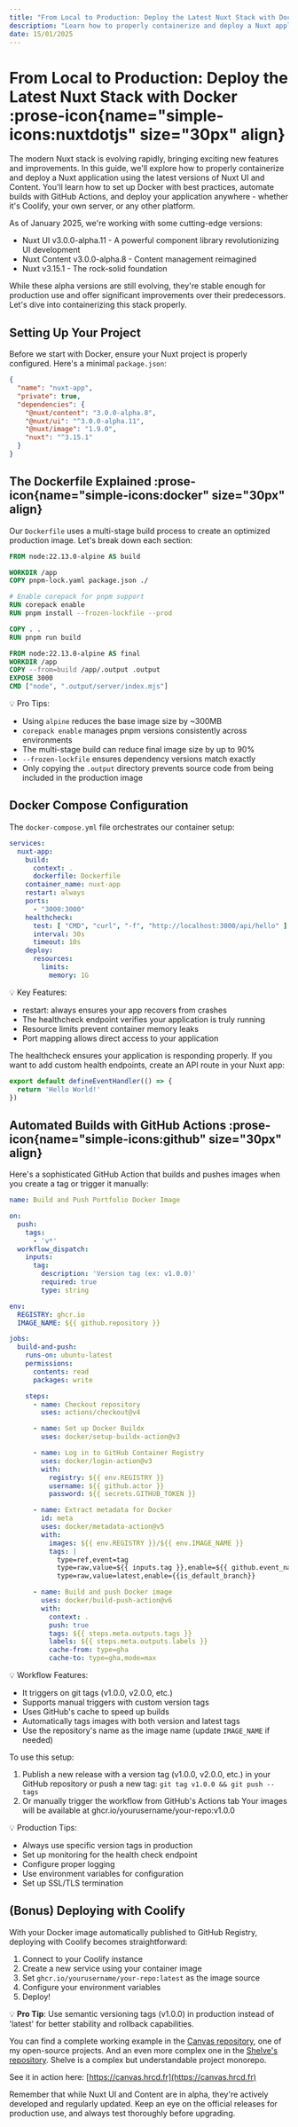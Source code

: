 ```yaml
---
title: "From Local to Production: Deploy the Latest Nuxt Stack with Docker"
description: "Learn how to properly containerize and deploy a Nuxt application using the latest versions of Nuxt UI and Content. Set up Docker with best practices, automate builds with GitHub Actions, and deploy your application anywhere." 
date: 15/01/2025
---
```


# From Local to Production: Deploy the Latest Nuxt Stack with Docker :prose-icon{name="simple-icons:nuxtdotjs" size="30px" align}

The modern Nuxt stack is evolving rapidly, bringing exciting new features and improvements. In this guide, we'll explore how to properly containerize and deploy a Nuxt application using the latest versions of Nuxt UI and Content. You'll learn how to set up Docker with best practices, automate builds with GitHub Actions, and deploy your application anywhere - whether it's Coolify, your own server, or any other platform.

As of January 2025, we're working with some cutting-edge versions:
- Nuxt UI v3.0.0-alpha.11 - A powerful component library revolutionizing UI development
- Nuxt Content v3.0.0-alpha.8 - Content management reimagined
- Nuxt v3.15.1 - The rock-solid foundation

While these alpha versions are still evolving, they're stable enough for production use and offer significant improvements over their predecessors. Let's dive into containerizing this stack properly.

## Setting Up Your Project

Before we start with Docker, ensure your Nuxt project is properly configured. Here's a minimal `package.json`:

```json [package.json]
{
  "name": "nuxt-app",
  "private": true,
  "dependencies": {
    "@nuxt/content": "3.0.0-alpha.8",
    "@nuxt/ui": "^3.0.0-alpha.11",
    "@nuxt/image": "1.9.0",
    "nuxt": "^3.15.1"
  }
}
```

## The Dockerfile Explained :prose-icon{name="simple-icons:docker" size="30px" align}

Our `Dockerfile` uses a multi-stage build process to create an optimized production image. Let's break down each section:

```dockerfile [Dockerfile]
FROM node:22.13.0-alpine AS build

WORKDIR /app
COPY pnpm-lock.yaml package.json ./

# Enable corepack for pnpm support
RUN corepack enable
RUN pnpm install --frozen-lockfile --prod

COPY . .
RUN pnpm run build

FROM node:22.13.0-alpine AS final
WORKDIR /app
COPY --from=build /app/.output .output
EXPOSE 3000
CMD ["node", ".output/server/index.mjs"]
```

💡 Pro Tips:
- Using `alpine` reduces the base image size by ~300MB
- `corepack enable` manages pnpm versions consistently across environments
- The multi-stage build can reduce final image size by up to 90%
- `--frozen-lockfile` ensures dependency versions match exactly
- Only copying the `.output` directory prevents source code from being included in the production image

## Docker Compose Configuration

The `docker-compose.yml` file orchestrates our container setup:

```yaml [docker-compose.yml]
services:
  nuxt-app:
    build:
      context: .
      dockerfile: Dockerfile
    container_name: nuxt-app
    restart: always
    ports:
      - "3000:3000"
    healthcheck:
      test: [ "CMD", "curl", "-f", "http://localhost:3000/api/hello" ]
      interval: 30s
      timeout: 10s
    deploy:
      resources:
        limits:
          memory: 1G
```

💡 Key Features:
- restart: always ensures your app recovers from crashes
- The healthcheck endpoint verifies your application is truly running
- Resource limits prevent container memory leaks
- Port mapping allows direct access to your application

The healthcheck ensures your application is responding properly. If you want to add custom health endpoints, create an API route in your Nuxt app:

```ts [server/api/hello.ts]
export default defineEventHandler(() => {
  return 'Hello World!'
})
```

## Automated Builds with GitHub Actions :prose-icon{name="simple-icons:github" size="30px" align}

Here's a sophisticated GitHub Action that builds and pushes images when you create a tag or trigger it manually:

```yaml
name: Build and Push Portfolio Docker Image

on:
  push:
    tags:
      - 'v*'
  workflow_dispatch:
    inputs:
      tag:
        description: 'Version tag (ex: v1.0.0)'
        required: true
        type: string

env:
  REGISTRY: ghcr.io
  IMAGE_NAME: ${{ github.repository }}

jobs:
  build-and-push:
    runs-on: ubuntu-latest
    permissions:
      contents: read
      packages: write

    steps:
      - name: Checkout repository
        uses: actions/checkout@v4

      - name: Set up Docker Buildx
        uses: docker/setup-buildx-action@v3

      - name: Log in to GitHub Container Registry
        uses: docker/login-action@v3
        with:
          registry: ${{ env.REGISTRY }}
          username: ${{ github.actor }}
          password: ${{ secrets.GITHUB_TOKEN }}

      - name: Extract metadata for Docker
        id: meta
        uses: docker/metadata-action@v5
        with:
          images: ${{ env.REGISTRY }}/${{ env.IMAGE_NAME }}
          tags: |
            type=ref,event=tag
            type=raw,value=${{ inputs.tag }},enable=${{ github.event_name == 'workflow_dispatch' }}
            type=raw,value=latest,enable={{is_default_branch}}

      - name: Build and push Docker image
        uses: docker/build-push-action@v6
        with:
          context: .
          push: true
          tags: ${{ steps.meta.outputs.tags }}
          labels: ${{ steps.meta.outputs.labels }}
          cache-from: type=gha
          cache-to: type=gha,mode=max
```

💡 Workflow Features:
- It triggers on git tags (v1.0.0, v2.0.0, etc.)
- Supports manual triggers with custom version tags
- Uses GitHub's cache to speed up builds
- Automatically tags images with both version and latest tags
- Use the repository's name as the image name (update `IMAGE_NAME` if needed)

To use this setup:
1. Publish a new release with a version tag (v1.0.0, v2.0.0, etc.) in your GitHub repository or push a new tag: `git tag v1.0.0 && git push --tags`
2. Or manually trigger the workflow from GitHub's Actions tab
Your images will be available at ghcr.io/yourusername/your-repo:v1.0.0

💡 Production Tips:
- Always use specific version tags in production
- Set up monitoring for the health check endpoint
- Configure proper logging
- Use environment variables for configuration
- Set up SSL/TLS termination

## (Bonus) Deploying with Coolify

With your Docker image automatically published to GitHub Registry, deploying with Coolify becomes straightforward:

1. Connect to your Coolify instance
2. Create a new service using your container image
3. Set `ghcr.io/yourusername/your-repo:latest` as the image source
4. Configure your environment variables
5. Deploy!

💡 **Pro Tip**: Use semantic versioning tags (v1.0.0) in production instead of 'latest' for better stability and rollback capabilities.

You can find a complete working example in the [Canvas repository](https://github.com/HugoRCD/canvas), one of my open-source projects. And an even more complex one in the [Shelve's repository](https://git.new/shelve). Shelve is a complex but understandable project monorepo.

See it in action here: [https://canvas.hrcd.fr](https://canvas.hrcd.fr)

Remember that while Nuxt UI and Content are in alpha, they're actively developed and regularly updated. Keep an eye on the official releases for production use, and always test thoroughly before upgrading.
